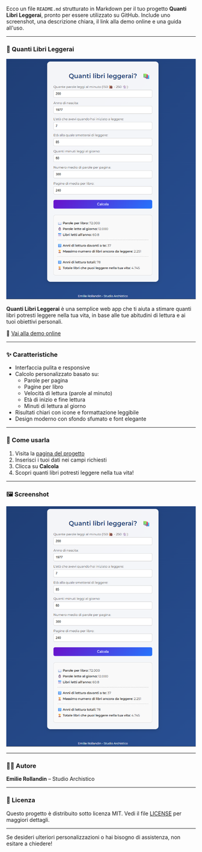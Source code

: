 Ecco un file `README.md` strutturato in Markdown per il tuo progetto **Quanti Libri Leggerai**, pronto per essere utilizzato su GitHub. Include uno screenshot, una descrizione chiara, il link alla demo online e una guida all'uso.

---

### 📘 Quanti Libri Leggerai

![Screenshot](screenshot.png)

**Quanti Libri Leggerai** è una semplice web app che ti aiuta a stimare quanti libri potresti leggere nella tua vita, in base alle tue abitudini di lettura e ai tuoi obiettivi personali.

🔗 [Vai alla demo online](https://archistico.github.io/QuantiLibriLeggerai/)

---

### ✨ Caratteristiche

- Interfaccia pulita e responsive
- Calcolo personalizzato basato su:
  - Parole per pagina
  - Pagine per libro
  - Velocità di lettura (parole al minuto)
  - Età di inizio e fine lettura
  - Minuti di lettura al giorno
- Risultati chiari con icone e formattazione leggibile
- Design moderno con sfondo sfumato e font elegante

---

### 🚀 Come usarla

1. Visita la [pagina del progetto](https://archistico.github.io/QuantiLibriLeggerai/)
2. Inserisci i tuoi dati nei campi richiesti
3. Clicca su **Calcola**
4. Scopri quanti libri potresti leggere nella tua vita!

---

### 🖼️ Screenshot

![Anteprima](screenshot.png)

---

### 🧑‍💼 Autore

**Emilie Rollandin** – Studio Archistico

---

### 📄 Licenza

Questo progetto è distribuito sotto licenza MIT. Vedi il file [LICENSE](LICENSE) per maggiori dettagli.

---

Se desideri ulteriori personalizzazioni o hai bisogno di assistenza, non esitare a chiedere! 